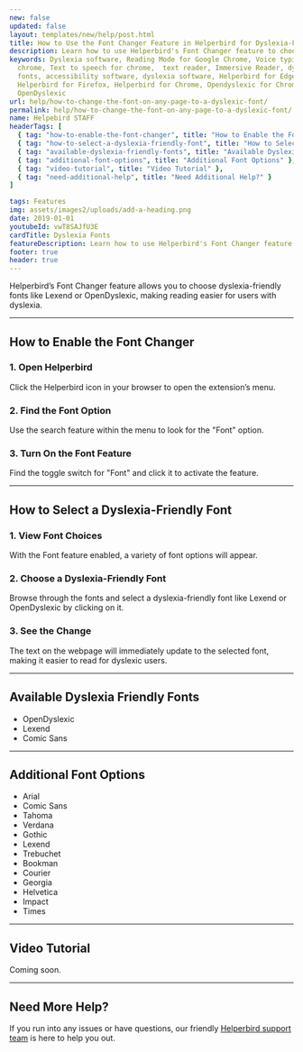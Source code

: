 ```yaml
---
new: false
updated: false
layout: templates/new/help/post.html
title: How to Use the Font Changer Feature in Helperbird for Dyslexia-Friendly Fonts
description: Learn how to use Helperbird's Font Changer feature to choose dyslexia-friendly fonts like Lexend and OpenDyslexic. This guide walks you through enabling the feature and selecting the best font for easier reading
keywords: Dyslexia software, Reading Mode for Google Chrome, Voice typing for
  chrome, Text to speech for chrome,  text reader, Immersive Reader, dyslexia
  fonts, accessibility software, dyslexia software, Helperbird for Edge,
  Helperbird for Firefox, Helperbird for Chrome, Opendyslexic for Chrome,
  OpenDyslexic
url: help/how-to-change-the-font-on-any-page-to-a-dyslexic-font/
permalink: help/how-to-change-the-font-on-any-page-to-a-dyslexic-font/
name: Helpebird STAFF
headerTags: [
  { tag: "how-to-enable-the-font-changer", title: "How to Enable the Font Changer" },
  { tag: "how-to-select-a-dyslexia-friendly-font", title: "How to Select a Dyslexia-Friendly Font" },
  { tag: "available-dyslexia-friendly-fonts", title: "Available Dyslexia-Friendly Fonts" },
  { tag: "additional-font-options", title: "Additional Font Options" },
  { tag: "video-tutorial", title: "Video Tutorial" },
  { tag: "need-additional-help", title: "Need Additional Help?" }
]

tags: Features
img: assets/images2/uploads/add-a-heading.png
date: 2019-01-01
youtubeId: vwT8SAJfU3E
cardTitle: Dyslexia Fonts
featureDescription: Learn how to use Helperbird's Font Changer feature to choose dyslexia-friendly fonts like Lexend and OpenDyslexic. This guide walks you through enabling the feature and selecting the best font for easier reading
footer: true
header: true
---
```


Helperbird’s Font Changer feature allows you to choose dyslexia-friendly fonts like Lexend or OpenDyslexic, making reading easier for users with dyslexia.

---

## How to Enable the Font Changer

### 1. Open Helperbird

Click the Helperbird icon in your browser to open the extension’s menu.

### 2. Find the Font Option

Use the search feature within the menu to look for the "Font" option.

### 3. Turn On the Font Feature

Find the toggle switch for "Font" and click it to activate the feature.

---

## How to Select a Dyslexia-Friendly Font

### 1. View Font Choices

With the Font feature enabled, a variety of font options will appear.

### 2. Choose a Dyslexia-Friendly Font

Browse through the fonts and select a dyslexia-friendly font like Lexend or OpenDyslexic by clicking on it.

### 3. See the Change

The text on the webpage will immediately update to the selected font, making it easier to read for dyslexic users.

---

## Available Dyslexia Friendly Fonts

- OpenDyslexic
- Lexend
- Comic Sans

---

## Additional Font Options

- Arial
- Comic Sans
- Tahoma
- Verdana
- Gothic
- Lexend
- Trebuchet
- Bookman
- Courier
- Georgia
- Helvetica
- Impact
- Times

---

## Video Tutorial

Coming soon.

---

## Need More Help?

If you run into any issues or have questions, our friendly [Helperbird support team](/support/) is here to help you out.
